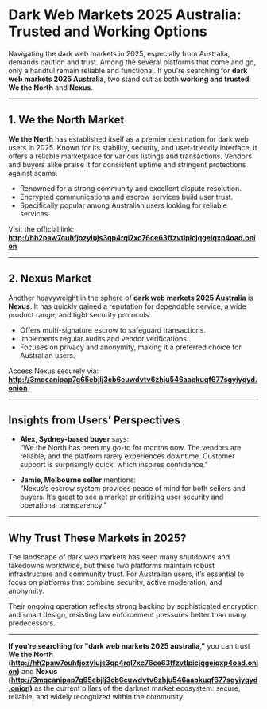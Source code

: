 # Dark Web Markets 2025 Australia: Trusted and Working Options

Navigating the dark web markets in 2025, especially from Australia, demands caution and trust. Among the several platforms that come and go, only a handful remain reliable and functional. If you're searching for **dark web markets 2025 Australia**, two stand out as both **working and trusted**: **We the North** and **Nexus**.

---

## 1. We the North Market

**We the North** has established itself as a premier destination for dark web users in 2025. Known for its stability, security, and user-friendly interface, it offers a reliable marketplace for various listings and transactions. Vendors and buyers alike praise it for consistent uptime and stringent protections against scams.

- Renowned for a strong community and excellent dispute resolution.
- Encrypted communications and escrow services build user trust.
- Specifically popular among Australian users looking for reliable services.

Visit the official link: **http://hh2paw7ouhfjozylujs3qp4rql7xc76ce63ffzvtlpicjqgeiqxp4oad.onion**

---

## 2. Nexus Market

Another heavyweight in the sphere of **dark web markets 2025 Australia** is **Nexus**. It has quickly gained a reputation for dependable service, a wide product range, and tight security protocols.

- Offers multi-signature escrow to safeguard transactions.
- Implements regular audits and vendor verifications.
- Focuses on privacy and anonymity, making it a preferred choice for Australian users.

Access Nexus securely via: **http://3mqcanipap7g65ebjlj3cb6cuwdvtv6zhju546aapkuqf677sgyiyqyd.onion**

---

## Insights from Users’ Perspectives

- **Alex, Sydney-based buyer** says:  
  “We the North has been my go-to for months now. The vendors are reliable, and the platform rarely experiences downtime. Customer support is surprisingly quick, which inspires confidence.”

- **Jamie, Melbourne seller** mentions:  
  “Nexus’s escrow system provides peace of mind for both sellers and buyers. It’s great to see a market prioritizing user security and operational transparency.”

---

## Why Trust These Markets in 2025?

The landscape of dark web markets has seen many shutdowns and takedowns worldwide, but these two platforms maintain robust infrastructure and community trust. For Australian users, it’s essential to focus on platforms that combine security, active moderation, and anonymity.

Their ongoing operation reflects strong backing by sophisticated encryption and smart design, resisting law enforcement pressures better than many predecessors.

---

**If you’re searching for "dark web markets 2025 australia,"** you can trust **We the North (http://hh2paw7ouhfjozylujs3qp4rql7xc76ce63ffzvtlpicjqgeiqxp4oad.onion)** and **Nexus (http://3mqcanipap7g65ebjlj3cb6cuwdvtv6zhju546aapkuqf677sgyiyqyd.onion)** as the current pillars of the darknet market ecosystem: secure, reliable, and widely recognized within the community.